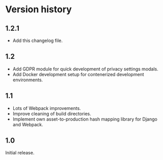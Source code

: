 # Version history

## 1.2.1

- Add this changelog file.

## 1.2

- Add GDPR module for quick development of privacy settings modals.
- Add Docker development setup for contenerized development environments.

## 1.1

- Lots of Webpack improvements.
- Improve cleaning of build directories.
- Implement own asset-to-production hash mapping library for Django and Webpack.

## 1.0

Initial release.

